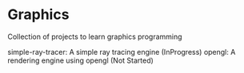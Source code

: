 # Graphics
Collection of projects to learn graphics programming

simple-ray-tracer: A simple ray tracing engine (InProgress)
opengl: A rendering engine using opengl (Not Started)
